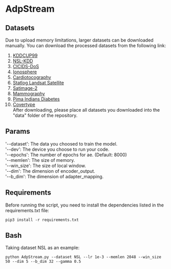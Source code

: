 # AdpStream

## Datasets
Due to upload memory limitations, larger datasets can be downloaded manually. You can download the processed datasets from the following link:  
1. [KDDCUP99](http://kdd.ics.uci.edu/databases/kddcup99/kddcup99.html)
2. [NSL-KDD](https://www.unb.ca/cic/datasets/nsl.html)
3. [CICIDS-DoS](https://www.unb.ca/cic/datasets/ids-2018.html)
4. [Ionosphere](https://archive.ics.uci.edu/ml/index.php)
5. [Cardiotocography](https://archive.ics.uci.edu/ml/index.php)
6. [Statlog Landsat Satellite](https://archive.ics.uci.edu/ml/index.php)
7. [Satimage-2](http://odds.cs.stonybrook.edu)
8. [Mammography](http://odds.cs.stonybrook.edu)
9. [Pima Indians Diabetes](https://archive.ics.uci.edu/ml/index.php)
10. [Covertype](https://archive.ics.uci.edu/ml/index.php)  
After downloading, please place all datasets you downloaded into the "data" folder of the repository.

## Params
'--dataset': The data you choosed to train the model.  
'--dev': The device you choose to run your code.  
'--epochs': The number of epochs for ae. (Default: 8000)  
'--memlen': The size of memory.  
'--win_size': The size of local window.  
'--dim': The dimension of encoder_output.  
'--b_dim': The dimension of adapter_mapping.  

## Requirements
Before running the script, you need to install the dependencies listed in the requirements.txt file:  
```
pip3 install -r requirements.txt
```
## Bash
Taking dataset NSL as an example:  
```
python AdpStream.py --dataset NSL --lr 1e-3 --memlen 2048 --win_size 50 --dim 5 --b_dim 32 --gamma 0.5
```

